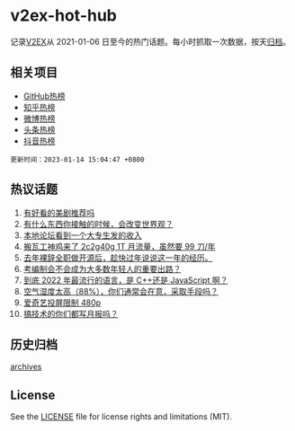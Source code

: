 # v2ex-hot-hub

 记录[V2EX](https://www.v2ex.com/)从 2021-01-06 日至今的热门话题。每小时抓取一次数据，按天[归档](archives)。
 
 ## 相关项目

- [GitHub热榜](https://github.com/snaildev/github-hot-hub)
- [知乎热榜](https://github.com/snaildev/zhihu-hot-hub)
- [微博热榜](https://github.com/snaildev/weibo-hot-hub)
- [头条热榜](https://github.com/snaildev/toutiao-hot-hub)
- [抖音热榜](https://github.com/snaildev/douyin-hot-hub)


 `更新时间：2023-01-14 15:04:47 +0800`

## 热议话题

1. [有好看的美剧推荐吗](https://www.v2ex.com/t/908716)
1. [有什么东西你接触的时候，会改变世界观？](https://www.v2ex.com/t/908787)
1. [本地论坛看到一个大专生发的收入](https://www.v2ex.com/t/908766)
1. [搬瓦工神鸡来了 2c2g40g 1T 月流量，虽然要 99 刀/年](https://www.v2ex.com/t/908759)
1. [去年裸辞全职做开源后，趁快过年说说这一年的经历。](https://www.v2ex.com/t/908861)
1. [考编制会不会成为大多数年轻人的重要出路？](https://www.v2ex.com/t/908862)
1. [到底 2022 年最流行的语言，是 C++还是 JavaScript 啊？](https://www.v2ex.com/t/908786)
1. [空气湿度太高（88%），你们通常会在意，采取手段吗？](https://www.v2ex.com/t/908860)
1. [爱奇艺投屏限制 480p](https://www.v2ex.com/t/908713)
1. [搞技术的你们都写月报吗？](https://www.v2ex.com/t/908702)

## 历史归档

[archives](archives)

## License

See the [LICENSE](LICENSE) file for license rights and limitations (MIT).
